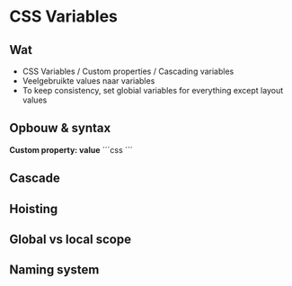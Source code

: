 # CSS Variables
## Wat

 - CSS Variables / Custom properties / Cascading variables
 - Veelgebruikte values naar variables
 - To keep consistency, set globial variables for everything except layout values

## Opbouw & syntax
**Custom property: value**
´´´css
´´´

## Cascade

## Hoisting

## Global vs local scope

## Naming system

<!--stackedit_data:
eyJoaXN0b3J5IjpbLTEzMTAwNjYxMzcsOTcxMzAxODM1LDE0Mz
MzMDEwNSw3MzA5OTgxMTZdfQ==
-->